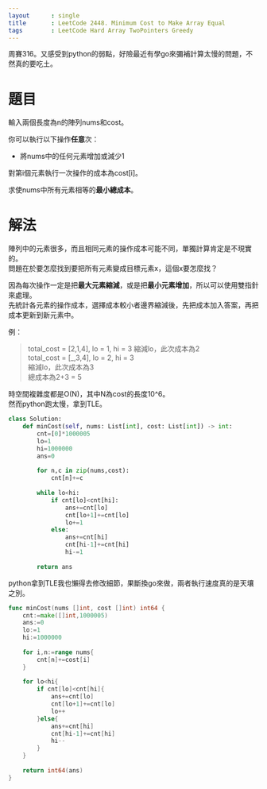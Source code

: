 ```yaml
--- 
layout      : single
title       : LeetCode 2448. Minimum Cost to Make Array Equal
tags        : LeetCode Hard Array TwoPointers Greedy
---
```

周賽316。又感受到python的弱點，好險最近有學go來彌補計算太慢的問題，不然真的要吃土。  

# 題目
輸入兩個長度為n的陣列nums和cost。  

你可以執行以下操作**任意**次：  
- 將nums中的任何元素增加或減少1  

對第i個元素執行一次操作的成本為cost[i]。  

求使nums中所有元素相等的**最小總成本**。  

# 解法
陣列中的元素很多，而且相同元素的操作成本可能不同，單獨計算肯定是不現實的。  
問題在於要怎麼找到要把所有元素變成目標元素x，這個x要怎麼找？  

因為每次操作一定是把**最大元素縮減**，或是把**最小元素增加**，所以可以使用雙指針來處理。  
先統計各元素的操作成本，選擇成本較小者邊界縮減後，先把成本加入答案，再把成本更新到新元素中。  

例：  
> total_cost = [2,1,4], lo = 1, hi = 3
> 縮減lo，此次成本為2  
> total_cost = [_,3,4], lo = 2, hi = 3  
> 縮減lo，此次成本為3  
> 總成本為2+3 = 5  

時空間複雜度都是O(N)，其中N為cost的長度10^6。  
然而python跑太慢，拿到TLE。  

```python
class Solution:
    def minCost(self, nums: List[int], cost: List[int]) -> int:
        cnt=[0]*1000005
        lo=1
        hi=1000000
        ans=0
        
        for n,c in zip(nums,cost):
            cnt[n]+=c
            
        while lo<hi:
            if cnt[lo]<cnt[hi]:
                ans+=cnt[lo]
                cnt[lo+1]+=cnt[lo]
                lo+=1
            else:
                ans+=cnt[hi]
                cnt[hi-1]+=cnt[hi]
                hi-=1
        
        return ans
```

python拿到TLE我也懶得去修改細節，果斷換go來做，兩者執行速度真的是天壤之別。  

```go
func minCost(nums []int, cost []int) int64 {
    cnt:=make([]int,1000005)
    ans:=0
    lo:=1
    hi:=1000000
    
    for i,n:=range nums{
        cnt[n]+=cost[i]
    }
    
    for lo<hi{
        if cnt[lo]<cnt[hi]{
            ans+=cnt[lo]
            cnt[lo+1]+=cnt[lo]
            lo++
        }else{
            ans+=cnt[hi]
            cnt[hi-1]+=cnt[hi]
            hi--
        }
    }
    
    return int64(ans)
}
```